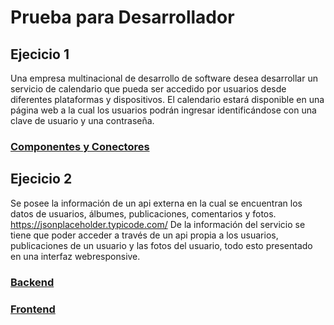 # Prueba para Desarrollador
## Ejecicio 1
Una empresa multinacional de desarrollo de software desea desarrollar un servicio 
de calendario que pueda ser accedido por usuarios desde diferentes plataformas y 
dispositivos. El calendario estará disponible en una página web a la cual los usuarios 
podrán ingresar identificándose con una clave de usuario y una contraseña.

### [Componentes y Conectores][1]

## Ejecicio 2
Se posee la información de un api externa en la cual se encuentran los datos de 
usuarios, álbumes, publicaciones, comentarios y 
fotos. https://jsonplaceholder.typicode.com/ De la información del servicio se tiene 
que poder acceder a través de un api propia a los usuarios, publicaciones de un 
usuario y las fotos del usuario, todo esto presentado en una interfaz webresponsive. 

### [Backend][2]
### [Frontend][3]


[2]: https://github.com/deiniresendiz/test_stack/tree/master/task2/backend
[3]: https://github.com/deiniresendiz/test_stack/tree/master/task2/front
[1]: https://github.com/deiniresendiz/test_stack/blob/master/task1/Diagrama.pdf
